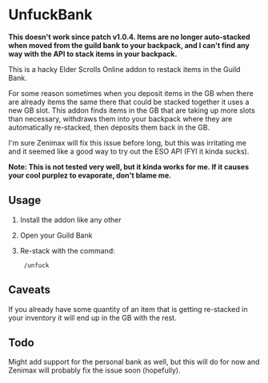 UnfuckBank
==========

**This doesn't work since patch v1.0.4. Items are no longer auto-stacked when moved from the guild bank to your backpack, and I can't find any way with the API to stack items in your backpack.**

This is a hacky Elder Scrolls Online addon to restack items in the Guild Bank.

For some reason sometimes when you deposit items in the GB when there are already items the same there that could be stacked together it uses a new GB slot. This addon finds items in the GB that are taking up more slots than necessary, withdraws them into your backpack where they are automatically re-stacked, then deposits them back in the GB.

I'm sure Zenimax will fix this issue before long, but this was irritating me and it seemed like a good way to try out the ESO API (FYI it kinda sucks).

**Note: This is not tested very well, but it kinda works for me. If it causes your cool purplez to evaporate, don't blame me.**

Usage
-----

1. Install the addon like any other

2. Open your Guild Bank

3. Re-stack with the command:

		/unfuck

Caveats
-------

If you already have some quantity of an item that is getting re-stacked in your inventory it will end up in the GB with the rest.

Todo
----

Might add support for the personal bank as well, but this will do for now and Zenimax will probably fix the issue soon (hopefully).